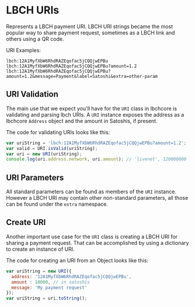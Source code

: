# LBCH URIs
Represents a LBCH payment URI. LBCH URI strings became the most popular way to share payment request, sometimes as a LBCH link and others using a QR code.

URI Examples:

```
lbch:12A1MyfXbW6RhdRAZEqofac5jCQQjwEPBu
lbch:12A1MyfXbW6RhdRAZEqofac5jCQQjwEPBu?amount=1.2
lbch:12A1MyfXbW6RhdRAZEqofac5jCQQjwEPBu?amount=1.2&message=Payment&label=Satoshi&extra=other-param
```

## URI Validation
The main use that we expect you'll have for the `URI` class in lbchcore is validating and parsing lbch URIs. A `URI` instance exposes the address as a lbchcore `Address` object and the amount in Satoshis, if present.

The code for validating URIs looks like this:

```javascript
var uriString = 'lbch:12A1MyfXbW6RhdRAZEqofac5jCQQjwEPBu?amount=1.2';
var valid = URI.isValid(uriString);
var uri = new URI(uriString);
console.log(uri.address.network, uri.amount); // 'livenet', 120000000
```

## URI Parameters
All standard parameters can be found as members of the `URI` instance. However a LBCH URI may contain other non-standard parameters, all those can be found under the `extra` namespace.

## Create URI
Another important use case for the `URI` class is creating a LBCH URI for sharing a payment request. That can be accomplished by using a dictionary to create an instance of URI.

The code for creating an URI from an Object looks like this:

```javascript
var uriString = new URI({
  address: '12A1MyfXbW6RhdRAZEqofac5jCQQjwEPBu',
  amount : 10000, // in satoshis
  message: 'My payment request'
});
var uriString = uri.toString();
```
